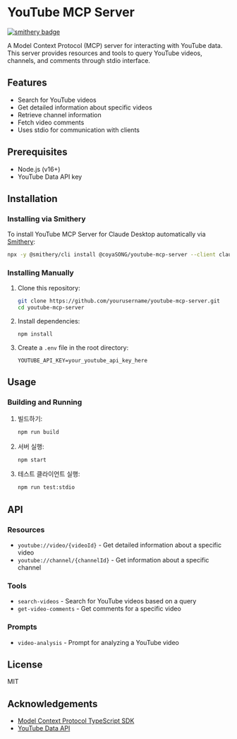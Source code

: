 # YouTube MCP Server

[![smithery badge](https://smithery.ai/badge/@coyaSONG/youtube-mcp-server)](https://smithery.ai/server/@coyaSONG/youtube-mcp-server)

A Model Context Protocol (MCP) server for interacting with YouTube data. This server provides resources and tools to query YouTube videos, channels, and comments through stdio interface.

## Features

- Search for YouTube videos
- Get detailed information about specific videos
- Retrieve channel information
- Fetch video comments
- Uses stdio for communication with clients

## Prerequisites

- Node.js (v16+)
- YouTube Data API key

## Installation

### Installing via Smithery

To install YouTube MCP Server for Claude Desktop automatically via [Smithery](https://smithery.ai/server/@coyaSONG/youtube-mcp-server):

```bash
npx -y @smithery/cli install @coyaSONG/youtube-mcp-server --client claude
```

### Installing Manually
1. Clone this repository:
   ```bash
   git clone https://github.com/yourusername/youtube-mcp-server.git
   cd youtube-mcp-server
   ```

2. Install dependencies:
   ```bash
   npm install
   ```

3. Create a `.env` file in the root directory:
   ```
   YOUTUBE_API_KEY=your_youtube_api_key_here
   ```

## Usage

### Building and Running

1. 빌드하기:
   ```bash
   npm run build
   ```

2. 서버 실행:
   ```bash
   npm start
   ```

3. 테스트 클라이언트 실행:
   ```bash
   npm run test:stdio
   ```

## API

### Resources

- `youtube://video/{videoId}` - Get detailed information about a specific video
- `youtube://channel/{channelId}` - Get information about a specific channel

### Tools

- `search-videos` - Search for YouTube videos based on a query
- `get-video-comments` - Get comments for a specific video

### Prompts

- `video-analysis` - Prompt for analyzing a YouTube video

## License

MIT

## Acknowledgements

- [Model Context Protocol TypeScript SDK](https://github.com/modelcontextprotocol/typescript-sdk)
- [YouTube Data API](https://developers.google.com/youtube/v3) 